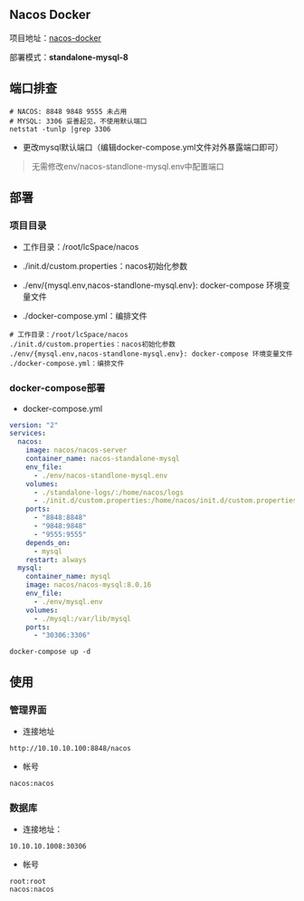 ## Nacos Docker

项目地址：[nacos-docker](https://github.com/nacos-group/nacos-docker)

部署模式：**standalone-mysql-8**

## 端口排查

```shell
# NACOS: 8848 9848 9555 未占用
# MYSQL: 3306 妥善起见，不使用默认端口
netstat -tunlp |grep 3306
```

- 更改mysql默认端口（编辑docker-compose.yml文件对外暴露端口即可）

> 无需修改env/nacos-standlone-mysql.env中配置端口

## 部署

### 项目目录

- 工作目录：/root/lcSpace/nacos

- ./init.d/custom.properties：nacos初始化参数
- ./env/{mysql.env,nacos-standlone-mysql.env}: docker-compose 环境变量文件
- ./docker-compose.yml：编排文件

```shell
# 工作目录：/root/lcSpace/nacos
./init.d/custom.properties：nacos初始化参数
./env/{mysql.env,nacos-standlone-mysql.env}: docker-compose 环境变量文件
./docker-compose.yml：编排文件
```

### docker-compose部署

- docker-compose.yml

```yaml
version: "2"
services:
  nacos:
    image: nacos/nacos-server
    container_name: nacos-standalone-mysql
    env_file:
      - ./env/nacos-standlone-mysql.env
    volumes:
      - ./standalone-logs/:/home/nacos/logs
      - ./init.d/custom.properties:/home/nacos/init.d/custom.properties
    ports:
      - "8848:8848"
      - "9848:9848"
      - "9555:9555"
    depends_on:
      - mysql
    restart: always
  mysql:
    container_name: mysql
    image: nacos/nacos-mysql:8.0.16
    env_file:
      - ./env/mysql.env
    volumes:
      - ./mysql:/var/lib/mysql
    ports:
      - "30306:3306"
```

```shell
docker-compose up -d
```

## 使用

### 管理界面

- 连接地址

```
http://10.10.10.100:8848/nacos
```

- 帐号

```
nacos:nacos
```

### 数据库

- 连接地址：

```
10.10.10.1008:30306
```

- 帐号

```
root:root
nacos:nacos
```

